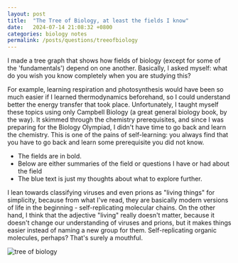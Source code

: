 ```yaml
---
layout: post
title:  "The Tree of Biology, at least the fields I know"
date:   2024-07-14 21:08:32 +0800
categories: biology notes
permalink: /posts/questions/treeofbiology
---
```


I made a tree graph that shows how fields of biology (except for some of the 'fundamentals') depend on one another. Basically, I asked myself: what do you wish you know completely when you are studying this? 

For example, learning respiration and photosynthesis would have been so much easier if I learned thermodynamics beforehand, so I could understand better the energy transfer that took place. Unfortunately, I taught myself these topics using only Campbell Biology (a great general biology book, by the way). It skimmed through the chemistry prerequisites, and since I was preparing for the Biology Olympiad, I didn't have time to go back and learn the chemistry. This is one of the pains of self-learning: you always find that you have to go back and learn some prerequisite you did not know.

- The fields are in bold.
- Below are either summaries of the field or questions I have or had about the field
- The blue text is just my thoughts about what to explore further.

I lean towards classifying viruses and even prions as "living things" for simplicity, because from what I've read, they are basically modern versions of life in the beginning - self-replicating molecular chains. On the other hand, I think that the adjective "living" really doesn't matter, because it doesn't change our understanding of viruses and prions, but it makes things easier instead of naming a new group for them. Self-replicating organic molecules, perhaps? That's surely a mouthful.

![tree of biology](/complexthings/images/treeofbiology.png "Tree of Biology")